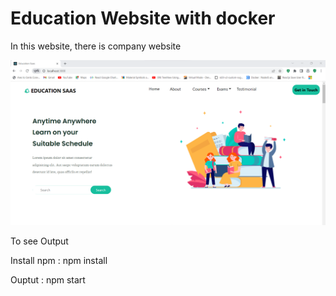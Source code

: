 # Education Website with docker #
In this website, there is company website 
<!--Image -->

![not found](./public/output.png)

To see Output

Install npm : npm install

Ouptut : npm start